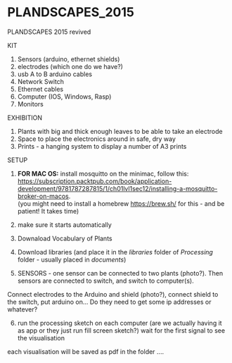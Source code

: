 # PLANDSCAPES_2015

PLANDSCAPES 2015 revived

KIT
1) Sensors (arduino, ethernet shields)
2) electrodes (which one do we have?)
3) usb A to B arduino cables
4) Network Switch
5) Ethernet cables
6) Computer (IOS, Windows, Rasp)
7) Monitors


EXHIBITION

1) Plants with big and thick enough leaves to be able to take an electrode
2) Space to place the electronics around in safe, dry way
3) Prints - a hanging system to display a number of A3 prints

SETUP

1) <strong>FOR MAC OS:</strong> install mosquitto on the minimac, follow this: https://subscription.packtpub.com/book/application-development/9781787287815/1/ch01lvl1sec12/installing-a-mosquitto-broker-on-macos.  
(you might need to install a </strong>homebrew</strong> https://brew.sh/ for this - and be patient! It takes time)

2) make sure it starts automatically

3) Downaload Vocabulary of Plants
4) Download libraries (and place it in the <i>libraries</i> folder of <i>Processing</i> folder - usually placed in <i>documents</i>)

5) SENSORS - one sensor can be connected to two plants (photo?). 
Then sensors are connected to switch, and switch to computer(s). 

Connect electrodes to the Arduino and shield (photo?), connect shield to the switch, put arduino on...
Do they need to get some ip addresses or whatever? 

6) run the processing sketch on each computer (are we actually having it as app or they just run fill screen sketch?)
wait for the first signal to see the visualisation

each visualisation will be saved as pdf in the folder ....
